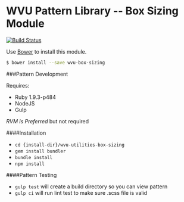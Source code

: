 # WVU Pattern Library -- Box Sizing Module

[![Build Status](https://travis-ci.org/wvu-patterns/wvu-utilities-box-sizing.svg?branch=master)](https://travis-ci.org/wvu-patterns/wvu-utilities-box-sizing)


Use [Bower](http://bower.io/) to install this module.

```bash
$ bower install --save wvu-box-sizing
```

###Pattern Development

Requires:

* Ruby 1.9.3-p484
* NodeJS
* Gulp

*RVM is Preferred* but not required

####Installation

* `cd {install-dir}/wvu-utilities-box-sizing`
* `gem install bundler`
* `bundle install`
* `npm install`

####Pattern Testing

* `gulp test` will create a build directory so you can view pattern
* `gulp ci` will run lint test to make sure .scss file is valid
